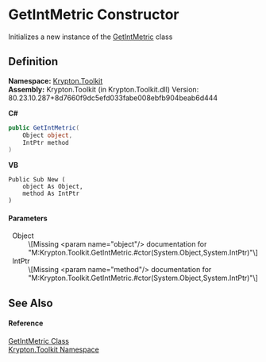 # GetIntMetric Constructor


Initializes a new instance of the <a href="c03a8845-45ae-587f-15b0-bb76a6c9399b.md">GetIntMetric</a> class



## Definition
**Namespace:** <a href="79d2eac2-21f4-54ff-7552-b20c33c30600.md">Krypton.Toolkit</a>  
**Assembly:** Krypton.Toolkit (in Krypton.Toolkit.dll) Version: 80.23.10.287+8d7660f9dc5efd033fabe008ebfb904beab6d444

**C#**
``` C#
public GetIntMetric(
	Object object,
	IntPtr method
)
```
**VB**
``` VB
Public Sub New ( 
	object As Object,
	method As IntPtr
)
```



#### Parameters
<dl><dt>  Object</dt><dd>\[Missing &lt;param name="object"/&gt; documentation for "M:Krypton.Toolkit.GetIntMetric.#ctor(System.Object,System.IntPtr)"\]</dd><dt>  IntPtr</dt><dd>\[Missing &lt;param name="method"/&gt; documentation for "M:Krypton.Toolkit.GetIntMetric.#ctor(System.Object,System.IntPtr)"\]</dd></dl>

## See Also


#### Reference
<a href="c03a8845-45ae-587f-15b0-bb76a6c9399b.md">GetIntMetric Class</a>  
<a href="79d2eac2-21f4-54ff-7552-b20c33c30600.md">Krypton.Toolkit Namespace</a>  
